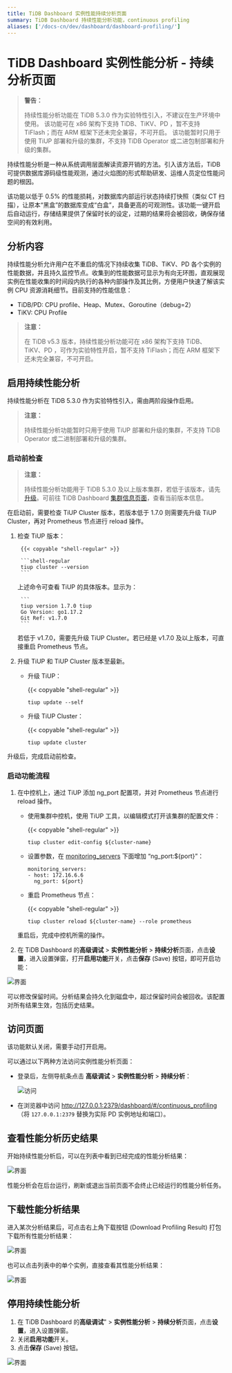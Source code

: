 ```yaml
---
title: TiDB Dashboard 实例性能持续分析页面
summary: TiDB Dashboard 持续性能分析功能，continuous profiling
aliases: ['/docs-cn/dev/dashboard/dashboard-profiling/']
---
```


# TiDB Dashboard 实例性能分析 - 持续分析页面

> **警告：**
>
> 持续性能分析功能在 TiDB 5.3.0 作为实验特性引入，不建议在生产环境中使用。
> 该功能可在 x86 架构下支持 TiDB、TiKV、PD ，暂不支持 TiFlash；而在 ARM 框架下还未完全兼容，不可开启。
> 该功能暂时只用于使用 TiUP 部署和升级的集群，不支持 TiDB Operator 或二进包制部署和升级的集群。

持续性能分析是一种从系统调用层面解读资源开销的方法。引入该方法后，TiDB 可提供数据库源码级性能观测，通过火焰图的形式帮助研发、运维人员定位性能问题的根因。

该功能以低于 0.5% 的性能损耗，对数据库内部运行状态持续打快照（类似 CT 扫描），让原本“黑盒”的数据库变成“白盒”，具备更高的可观测性。该功能一键开启后自动运行，存储结果提供了保留时长的设定，过期的结果将会被回收，确保存储空间的有效利用。

## 分析内容

持续性能分析允许用户在不重启的情况下持续收集 TiDB、TiKV、PD 各个实例的性能数据，并且持久监控节点。收集到的性能数据可显示为有向无环图，直观展现实例在性能收集的时间段内执行的各种内部操作及其比例，方便用户快速了解该实例 CPU 资源消耗细节。目前支持的性能信息：

- TiDB/PD: CPU profile、Heap、Mutex、Goroutine（debug=2）
- TiKV: CPU Profile

> **注意：**
>
> 在 TiDB v5.3 版本，持续性能分析功能可在 x86 架构下支持 TiDB、TiKV、PD ，可作为实验特性开启，暂不支持 TiFlash；而在 ARM 框架下还未完全兼容，不可开启。

## 启用持续性能分析

持续性能分析在 TiDB 5.3.0 作为实验特性引入，需由两阶段操作启用。

> **注意：**
>
> 持续性能分析功能暂时只用于使用 TiUP 部署和升级的集群，不支持 TiDB Operator 或二进制部署和升级的集群。

### 启动前检查

> **注意：**
>
> 持续性能分析功能用于 TiDB 5.3.0 及以上版本集群，若低于该版本，请先[升级](/upgrade-tidb-using-tiup.md)。可前往 TiDB Dashboard [集群信息页面](/daily-check.md#实时面板)，查看当前版本信息。

在启动前，需要检查 TiUP Cluster 版本，若版本低于 1.7.0 则需要先升级 TiUP Cluster，再对 Prometheus 节点进行 reload 操作。

1. 检查 TiUP 版本：

        {{< copyable "shell-regular" >}}
        
        ```shell-regular
        tiup cluster --version
        ```

    上述命令可查看 TiUP 的具体版本。显示为：

        ```
        tiup version 1.7.0 tiup
        Go Version: go1.17.2
        Git Ref: v1.7.0
        ```
        
    若低于 v1.7.0，需要先升级 TiUP Cluster。若已经是 v1.7.0 及以上版本，可直接重启 Prometheus 节点。

2. 升级 TiUP 和 TiUP Cluster 版本至最新。
    
    - 升级 TiUP：

        {{< copyable "shell-regular" >}}

        ```shell-regular
        tiup update --self
        ```
        
    - 升级 TiUP Cluster：

        {{< copyable "shell-regular" >}}

        ```shell-regular
        tiup update cluster
        ```

升级后，完成启动前检查。

### 启动功能流程

1. 在中控机上，通过 TiUP 添加 ng_port 配置项，并对 Prometheus 节点进行 reload 操作。

    - 使用集群中控机，使用 TiUP 工具，以编辑模式打开该集群的配置文件：

        {{< copyable "shell-regular" >}}

        ```shell-regular
        tiup cluster edit-config ${cluster-name}
        ```
        
    - 设置参数，在 [monitoring_servers](/tiup/tiup-cluster-topology-reference.md#monitoring_servers) 下面增加 “ng_port:${port}”：

        ```
        monitoring_servers:
        - host: 172.16.6.6
          ng_port: ${port}
        ```

    - 重启 Prometheus 节点：

        {{< copyable "shell-regular" >}}

        ```shell-regular
        tiup cluster reload ${cluster-name} --role prometheus
        ```

    重启后，完成中控机所需的操作。

2. 在 TiDB Dashboard 的**高级调试** > **实例性能分析** > **持续分析**页面，点击**设置**，进入设置弹窗，打开**启用功能**开关，点击**保存** (Save) 按钮，即可开启功能：

![界面](/media/dashboard/dashboard-conprof-start.png)

可以修改保留时间。分析结果会持久化到磁盘中，超过保留时间会被回收。该配置对所有结果生效，包括历史结果。

## 访问页面

该功能默认关闭，需要手动打开启用。

可以通过以下两种方法访问实例性能分析页面：

- 登录后，左侧导航条点击 **高级调试** > **实例性能分析** > **持续分析**：

  ![访问](/media/dashboard/dashboard-conprof-access.png)

- 在浏览器中访问 <http://127.0.0.1:2379/dashboard/#/continuous_profiling>（将 `127.0.0.1:2379` 替换为实际 PD 实例地址和端口）。


## 查看性能分析历史结果

开始持续性能分析后，可以在列表中看到已经完成的性能分析结果：

![界面](/media/dashboard/dashboard-conprof-history.png)

性能分析会在后台运行，刷新或退出当前页面不会终止已经运行的性能分析任务。

## 下载性能分析结果

进入某次分析结果后，可点击右上角下载按钮 (Download Profiling Result) 打包下载所有性能分析结果：

![界面](/media/dashboard/dashboard-conprof-download.png)

也可以点击列表中的单个实例，直接查看其性能分析结果：

![界面](/media/dashboard/dashboard-conprof-single.png)


## 停用持续性能分析

1. 在 TiDB Dashboard 的**高级调试**" > **实例性能分析** > **持续分析**页面，点击**设置**，进入设置弹窗。
2. 关闭**启用功能**开关。
3. 点击**保存** (Save) 按钮。

![界面](/media/dashboard/dashboard-conprof-stop.png)
